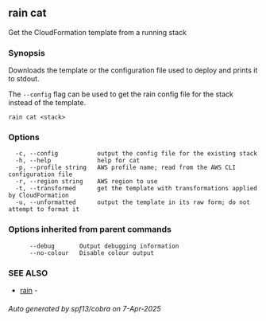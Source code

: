 ## rain cat

Get the CloudFormation template from a running stack

### Synopsis

Downloads the template or the configuration file used to deploy <stack> and prints it to stdout.

The  `--config` flag can be used to get the rain config file for the stack instead of the template.


```
rain cat <stack>
```

### Options

```
  -c, --config           output the config file for the existing stack
  -h, --help             help for cat
  -p, --profile string   AWS profile name; read from the AWS CLI configuration file
  -r, --region string    AWS region to use
  -t, --transformed      get the template with transformations applied by CloudFormation
  -u, --unformatted      output the template in its raw form; do not attempt to format it
```

### Options inherited from parent commands

```
      --debug       Output debugging information
      --no-colour   Disable colour output
```

### SEE ALSO

* [rain](index.md)	 - 

###### Auto generated by spf13/cobra on 7-Apr-2025
